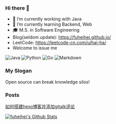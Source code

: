 ### Hi there 👋

- 🔭 I’m currently working with Java
- 🌱 I’m currently learning Backend, Web
- 🎓 M.S. in Software Engineering
- Blog(seldom update): https://fuheihei.github.io/ 
- LeetCode: https://leetcode-cn.com/u/hai-ha/
- Welcome to issue me

![Java](https://img.shields.io/badge/Java-1.8-orange) ![Python](https://img.shields.io/badge/Python-3.8-blue) ![Go](https://img.shields.io/badge/Go-1.18-40a9ff) ![Markdown](https://img.shields.io/badge/Markdown-2004-white)

### My Slogan
Open source can break knowledge silos!

### Posts
[如何搭建hexo博客并添加gitalk评论](https://fuheihei.github.io/tools/how-to-build-my-blog/)

[![fuheihei's Github Stats](https://github-readme-stats.vercel.app/api?username=fuheihei&show_icons=true)](https://github-readme-stats.vercel.app/api?username=fuheihei&show_icons=true)

<!--
**fuheihei/fuheihei** is a ✨ _special_ ✨ repository because its `README.md` (this file) appears on your GitHub profile.

Here are some ideas to get you started:

- 🔭 I’m currently working on ...
- 🌱 I’m currently learning ...
- 👯 I’m looking to collaborate on ...
- 🤔 I’m looking for help with ...
- 💬 Ask me about ...
- 📫 How to reach me: ...
- 😄 Pronouns: ...
- ⚡ Fun fact: ...
-->
